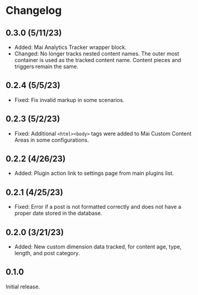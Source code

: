 # Changelog

## 0.3.0 (5/11/23)
* Added: Mai Analytics Tracker wrapper block.
* Changed: No longer tracks nested content names. The outer most container is used as the tracked content name. Content pieces and triggers remain the same.

## 0.2.4 (5/5/23)
* Fixed: Fix invalid markup in some scenarios.

## 0.2.3 (5/2/23)
* Fixed: Additional `<html><body>` tags were added to Mai Custom Content Areas in some configurations.

## 0.2.2 (4/26/23)
* Added: Plugin action link to settings page from main plugins list.

## 0.2.1 (4/25/23)
* Fixed: Error if a post is not formatted correctly and does not have a proper date stored in the database.

## 0.2.0 (3/21/23)
* Added: New custom dimension data tracked, for content age, type, length, and post category.

## 0.1.0
Initial release.
